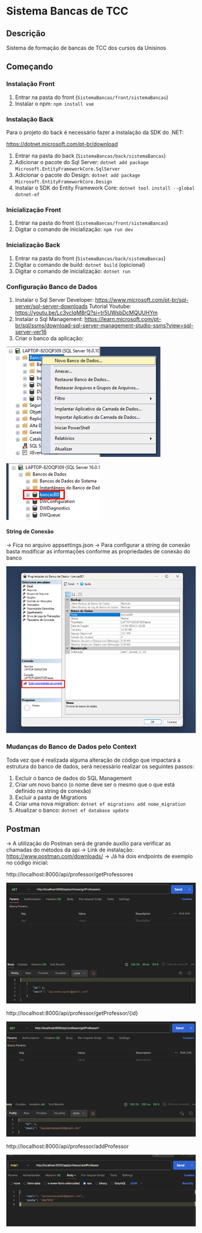 # Sistema Bancas de TCC

## Descrição

Sistema de formação de bancas de TCC dos cursos da Unisinos

## Começando

### Instalação Front

1. Entrar na pasta do front (`SistemaBancas/front/sistemaBancas`)
2. Instalar o npm: `npm install vue`

### Instalação Back

Para o projeto do back é necessário fazer a instalação da SDK do .NET:

https://dotnet.microsoft.com/pt-br/download

1. Entrar na pasta do back (`SistemaBancas/back/sistemaBancas`)
2. Adicionar o pacote do Sql Server: `dotnet add package Microsoft.EntityFrameworkCore.SqlServer`
3. Adicionar o pacote do Design: `dotnet add package Microsoft.EntityFrameworkCore.Design`
4. Instalar o SDK do Entity Framework Core: `dotnet tool install --global dotnet-ef`

### Inicialização Front

1. Entrar na pasta do front (`SistemaBancas/front/sistemaBancas`)
2. Digitar o comando de inicialização: `npm run dev`

### Inicialização Back

1. Entrar na pasta do front (`SistemaBancas/back/sistemaBancas`)
2. Digitar o comando de build: `dotnet build` (opicional)
3. Digitar o comando de inicialização: `dotnet run`

### Configuração Banco de Dados

1. Instalar o Sql Server Developer: https://www.microsoft.com/pt-br/sql-server/sql-server-downloads
    Tutorial Youtube: https://youtu.be/Lc3yclqM8rQ?si=tr5UWsbDcMQUUHYm
2. Instalar o Sql Management: https://learn.microsoft.com/pt-br/sql/ssms/download-sql-server-management-studio-ssms?view=sql-server-ver16
3. Criar o banco da aplicação: 

![Criação banco de Dados do Projeto](imagens/criacaoBanco.png)

![Banco de Dados do Projeto](imagens/bancoDados.png)

#### String de Conexão

-> Fica no arquivo appsettings.json
-> Para configurar a string de conexão basta modificar as informações conforme as propriedades de conexão do banco

![Propriedades Banco](imagens/propriedadesBanco.png)

### Mudanças do Banco de Dados pelo Context

Toda vez que é realizada alguma alteração de código que impactará a estrutura do banco de dados, será necessário realizar os seguintes passos:

1. Excluir o banco de dados do SQL Management
2. Criar um novo banco (o nome deve ser o mesmo que o que está definido na string de conexão)
3. Excluir a pasta de Migrations
4. Criar uma nova migration: `dotnet ef migrations add nome_migration`
5. Atualizar o banco: `dotnet ef database update`

## Postman

-> A utilização do Postman será de grande auxílio para verificar as chamadas do métodos da api
-> Link de instalação: https://www.postman.com/downloads/
-> Já há dois endpoints de exemplo no código inicial:

http://localhost:8000/api/professor/getProfessores

![Get Professores](imagens/getProfessores.png)

http://localhost:8000/api/professor/getProfessor/{id}

![Get Professor](imagens/getProfessor.png)

http://localhost:8000/api/professor/addProfessor

![Add Professor](imagens/postProfessor.png)